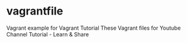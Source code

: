 # vagrantfile
Vagrant example for Vagrant Tutorial
These Vagrant files for Youtube Channel Tutorial - Learn & Share
